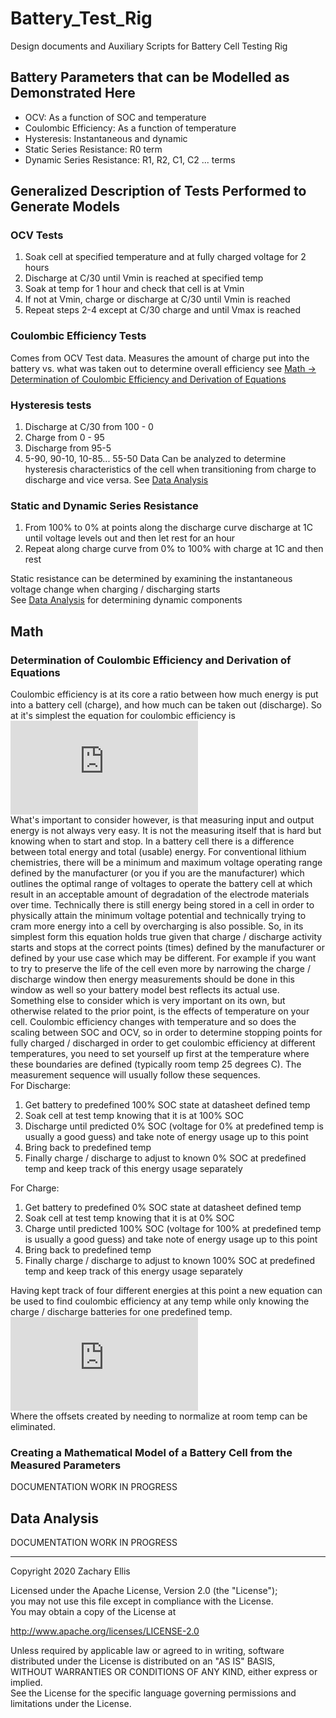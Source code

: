# Battery_Test_Rig
Design documents and Auxiliary Scripts for Battery Cell Testing Rig

## Battery Parameters that can be Modelled as Demonstrated Here
- OCV: As a function of SOC and temperature
- Coulombic Efficiency: As a function of temperature
- Hysteresis: Instantaneous and dynamic
- Static Series Resistance: R0 term
- Dynamic Series Resistance: R1, R2, C1, C2 ... terms
## Generalized Description of Tests Performed to Generate Models
### OCV Tests

1. Soak cell at specified temperature and at fully charged voltage for 2 hours
2. Discharge at C/30 until Vmin is reached at specified temp
3. Soak at temp for 1 hour and check that cell is at Vmin
4. If not at Vmin, charge or discharge at C/30 until Vmin is reached
5. Repeat steps 2-4 except at C/30 charge and until Vmax is reached
### Coulombic Efficiency Tests

Comes from OCV Test data. Measures the amount of charge put into the battery vs. what was taken out to determine overall efficiency see [Math -> Determination of Coulombic Efficiency and Derivation of Equations](#determination-of-coulombic-efficiency-and-derivation-of-equations)

### Hysteresis tests

1. Discharge at C/30 from 100 - 0
2. Charge from 0 - 95
3. Discharge from 95-5
4. 5-90, 90-10, 10-85... 55-50
Data Can be analyzed to determine hysteresis characteristics of the cell when transitioning from charge to discharge and vice versa. See [Data Analysis](#data-analysis)

### Static and Dynamic Series Resistance

1. From 100% to 0% at points along the discharge curve discharge at 1C until voltage levels out and then let rest for an hour
2. Repeat along charge curve from 0% to 100% with charge at 1C and then rest  

Static resistance can be determined by examining the instantaneous voltage change when charging / discharging starts  
See [Data Analysis](#data-analysis) for determining dynamic components

## Math
### Determination of Coulombic Efficiency and Derivation of Equations

Coulombic efficiency is at its core a ratio between how much energy is put into a battery cell (charge), and how much can
be taken out (discharge). So at it's simplest the equation for coulombic efficiency is  
![equation](https://latex.codecogs.com/gif.latex?%5Cfrac%7BEnergyDischarged%7D%7BEnergyCharged%7D*100%3DCoulombicEfficiency%28%25%29)  
What's important to consider however, is that measuring input and output energy is not always very easy. It is not the
measuring itself that is hard but knowing when to start and stop. In a battery cell there is a difference between total 
energy and total (usable) energy. For conventional lithium chemistries, there will be a minimum and maximum voltage operating range 
defined by the manufacturer (or you if you are the manufacturer) which outlines the optimal range of voltages to operate the battery cell 
at which result in an acceptable amount of degradation of the electrode materials over time. Technically there is still energy being stored in a cell 
in order to physically attain the minimum voltage potential and technically trying to cram more energy into a cell by overcharging is also possible. 
So, in its simplest form this equation holds true given that charge / discharge activity starts and stops at the correct points (times) 
defined by the manufacturer or defined by your use case which may be different. For example if you want to try to preserve the life of the cell 
even more by narrowing the charge / discharge window then energy measurements should be done in this window as well so your battery model best reflects 
its actual use. Something else to consider which is very important on its own, but otherwise related to the prior point, is the effects of temperature 
on your cell. Coulombic efficiency changes with temperature and so does the scaling between SOC and OCV, so in order to determine stopping points 
for fully charged / discharged in order to get coulombic efficiency at different temperatures, you need to set yourself up first at the temperature 
where these boundaries are defined (typically room temp 25 degrees C). The measurement sequence will usually follow these sequences.  
For Discharge:  
1. Get battery to predefined 100% SOC state at datasheet defined temp  
2. Soak cell at test temp knowing that it is at 100% SOC  
3. Discharge until predicted 0% SOC (voltage for 0% at predefined temp is usually a good guess) and take note of energy usage up to this point  
4. Bring back to predefined temp  
5. Finally charge / discharge to adjust to known 0% SOC at predefined temp and keep track of this energy usage separately  
  
For Charge:  
1. Get battery to predefined 0% SOC state at datasheet defined temp  
2. Soak cell at test temp knowing that it is at 0% SOC  
3. Charge until predicted 100% SOC (voltage for 100% at predefined temp is usually a good guess) and take note of energy usage up to this point  
4. Bring back to predefined temp  
5. Finally charge / discharge to adjust to known 100% SOC at predefined temp and keep track of this energy usage separately  
  
Having kept track of four different energies at this point a new equation can be used to find coulombic efficiency at any temp while only knowing the 
charge / discharge batteries for one predefined temp.  
![equation](https://latex.codecogs.com/gif.latex?%28%5Cfrac%7BDischarged_%7BTotal%7D%7D%7BCharged_%7BTestTemp%7D%7D%20-%20%28CoulombEff_%7BRoomTemp%7D*%5Cfrac%7BCharged_%7BRoomTemp%7D%7D%7BCharged_%7BTestTemp%7D%7D%29%29*100)  
Where the offsets created by needing to normalize at room temp can be eliminated.
### Creating a Mathematical Model of a Battery Cell from the Measured Parameters
DOCUMENTATION WORK IN PROGRESS
## Data Analysis
DOCUMENTATION WORK IN PROGRESS  
  
---------------------------------------------------------------------------------------------------------------------
Copyright 2020 Zachary Ellis

Licensed under the Apache License, Version 2.0 (the "License");  
you may not use this file except in compliance with the License.  
You may obtain a copy of the License at  
  
   http://www.apache.org/licenses/LICENSE-2.0  
  
Unless required by applicable law or agreed to in writing, software  
distributed under the License is distributed on an "AS IS" BASIS,  
WITHOUT WARRANTIES OR CONDITIONS OF ANY KIND, either express or implied.  
See the License for the specific language governing permissions and  
limitations under the License.  
